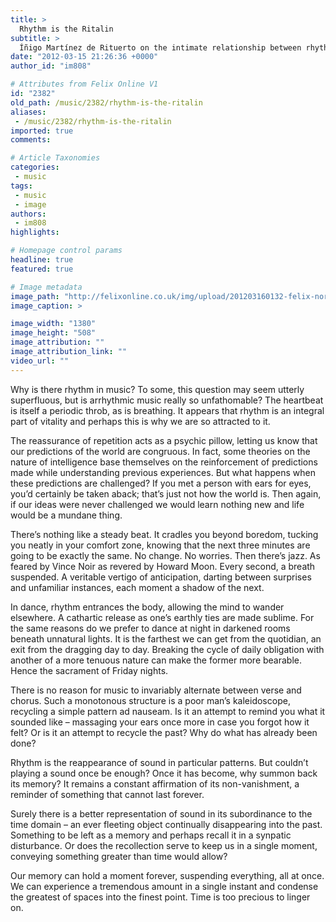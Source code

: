 ```yaml
---
title: >
  Rhythm is the Ritalin
subtitle: >
  Íñigo Martínez de Rituerto on the intimate relationship between rhythm and sound
date: "2012-03-15 21:26:36 +0000"
author_id: "im808"

# Attributes from Felix Online V1
id: "2382"
old_path: /music/2382/rhythm-is-the-ritalin
aliases:
 - /music/2382/rhythm-is-the-ritalin
imported: true
comments:

# Article Taxonomies
categories:
 - music
tags:
 - music
 - image
authors:
 - im808
highlights:

# Homepage control params
headline: true
featured: true

# Image metadata
image_path: "http://felixonline.co.uk/img/upload/201203160132-felix-normal_sinus_rhythm.jpg"
image_caption: >

image_width: "1380"
image_height: "508"
image_attribution: ""
image_attribution_link: ""
video_url: ""
---
```


Why is there rhythm in music? To some, this question may seem utterly superfluous, but is arrhythmic music really so unfathomable? The heartbeat is itself a periodic throb, as is breathing. It appears that rhythm is an integral part of vitality and perhaps this is why we are so attracted to it.

The reassurance of repetition acts as a psychic pillow, letting us know that our predictions of the world are congruous. In fact, some theories on the nature of intelligence base themselves on the reinforcement of predictions made while understanding previous experiences. But what happens when these predictions are challenged? If you met a person with ears for eyes, you’d certainly be taken aback; that’s just not how the world is. Then again, if our ideas were never challenged we would learn nothing new and life would be a mundane thing.

There’s nothing like a steady beat. It cradles you beyond boredom, tucking you neatly in your comfort zone, knowing that the next three minutes are going to be exactly the same. No change. No worries.
 Then there’s jazz. As feared by Vince Noir as revered by Howard Moon. Every second, a breath suspended. A veritable vertigo of anticipation, darting between surprises and unfamiliar instances, each moment a shadow of the next.

In dance, rhythm entrances the body, allowing the mind to wander elsewhere. A cathartic release as one’s earthly ties are made sublime. For the same reasons do we prefer to dance at night in darkened rooms beneath unnatural lights. It is the farthest we can get from the quotidian, an exit from the dragging day to day. Breaking the cycle of daily obligation with another of a more tenuous nature can make the former more bearable. Hence the sacrament of Friday nights.

There is no reason for music to invariably alternate between verse and chorus. Such a monotonous structure is a poor man’s kaleidoscope, recycling a simple pattern ad nauseam. Is it an attempt to remind you what it sounded like – massaging your ears once more in case you forgot how it felt? Or is it an attempt to recycle the past? Why do what has already been done?

Rhythm is the reappearance of sound in particular patterns. But couldn’t playing a sound once be enough? Once it has become, why summon back its memory? It remains a constant affirmation of its non-vanishment, a reminder of something that cannot last forever.

Surely there is a better representation of sound in its subordinance to the time domain – an ever fleeting object continually disappearing into the past. Something to be left as a memory and perhaps recall it in a synpatic disturbance. Or does the recollection serve to keep us in a single moment, conveying something greater than time would allow?

Our memory can hold a moment forever, suspending everything, all at once. We can experience a tremendous amount in a single instant and condense the greatest of spaces into the finest point. Time is too precious to linger on.
